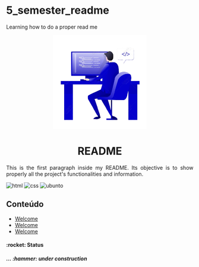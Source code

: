 # 5_semester_readme
Learning how to do a proper read me

<!--![romarinho](./img/olha_o_romarinho.png)-->

<p align="center" width="100%">
    <img width="50%" src="./img/programmer.png">
</p>

<!-- # Titulo
## Titulo
### Titulo
#### Titulo
##### Titulo
###### Titulo


<h1>Titulo</h1>
<h2>Titulo</h2>
<h3>Titulo</h3>
<h4>Titulo</h4>
<h5>Titulo</h5>
<h6>Titulo</h6>
<h7>Titulo</h7> -->


<h1 align="center">README</h1>

<p align="justify">This is the first paragraph inside my README. Its objective is to show properly all the project's functionalities and information. </p>

<!-- Para usar badges, entre nesse site
https://github.com/naereen/badges -->
![html](https://img.shields.io/badge/HTML5-E34F26?style=for-the-badge&logo=html5&logoColor=white)
![css](https://img.shields.io/badge/CSS3-1572B6?style=for-the-badge&logo=css3&logoColor=white)
![ubunto](https://img.shields.io/badge/Ubuntu-E95420?style=for-the-badge&logo=ubuntu&logoColor=white
)


<h2>Conteúdo</h2>  
<ul>
    <li><a href="#">Welcome</a></li>    
    <li><a href="#">Welcome</a></li>
    <li><a href="#">Welcome</a></li>
</ul>

<!-- It could be places horizontally

 <p>
    <a href="#">Bem Vindo</a> | <a href="#">Bem Vindo</a> | <a href="#">Bem Vindo</a></li>
</p> -->

<h4>:rocket: Status</h4>
<h5>... :hammer: under construction</h5>